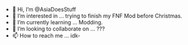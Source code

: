 - 👋 Hi, I’m @AsiaDoesStuff
- 👀 I’m interested in ... trying to finish my FNF Mod before Christmas.
- 🌱 I’m currently learning ... Modding.
- 💞️ I’m looking to collaborate on ... ???
- 📫 How to reach me ... idk-

<!---
AsiaDoesStuff/AsiaDoesStuff is a ✨ special ✨ repository because its `README.md` (this file) appears on your GitHub profile.
You can click the Preview link to take a look at your changes.
--->
